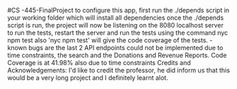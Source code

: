 #CS -445-FinalProject
to configure this app,
first run the ./depends script in your working folder which will install all dependencies
once the ./depends script is run, the project will now be listening on the 8080 localhost server
to run the tests, restart the server and run the tests using the command
nyc npm test
also 'nyc npm test' will give the code coverage of the tests.
-known bugs are the last 2 API endpoints could not be implemented due to time constraints, the search and the Donations and Revenue Reports. Code Coverage is at 41.98% also due to time constraints
Credits and Acknowledgements:
I'd like to credit the professor, he did inform us that this would be a very long project and I definitely learnt alot.

